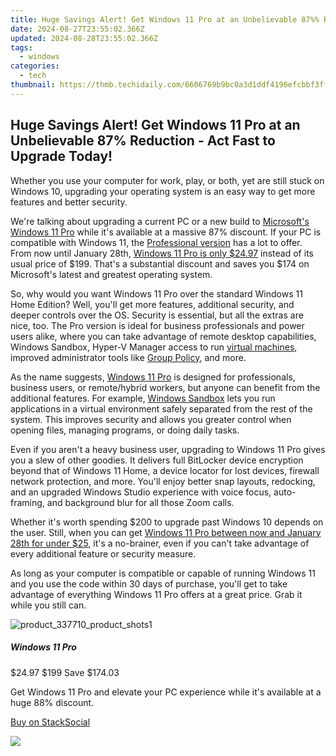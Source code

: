 ```yaml
---
title: Huge Savings Alert! Get Windows 11 Pro at an Unbelievable 87%% Reduction - Act Fast to Upgrade Today!
date: 2024-08-27T23:55:02.366Z
updated: 2024-08-28T23:55:02.366Z
tags:
  - windows
categories:
  - tech
thumbnail: https://thmb.techidaily.com/6606769b9bc0a3d1ddf4196efcbbf3ffe5de655763795273378c61959dacb46a.jpg
---
```


## Huge Savings Alert! Get Windows 11 Pro at an Unbelievable 87% Reduction - Act Fast to Upgrade Today!

Whether you use your computer for work, play, or both, yet are still stuck on Windows 10, upgrading your operating system is an easy way to get more features and better security.

 We're talking about upgrading a current PC or a new build to [Microsoft's Windows 11 Pro](https://extra-approaches.techidaily.com/prime-methods-transforming-pin-videos-to-mp3-format-for-2024/) while it's available at a massive 87% discount. If your PC is compatible with Windows 11, the [Professional version](https://some-skills.techidaily.com/updated-unveiling-the-pathway-to-high-quality-images-on-deal/) has a lot to offer. From now until January 28th, [Windows 11 Pro is only $24.97](https://extra-approaches.techidaily.com/prime-methods-transforming-pin-videos-to-mp3-format-for-2024/) instead of its usual price of $199\. That's a substantial discount and saves you $174 on Microsoft's latest and greatest operating system.

 So, why would you want Windows 11 Pro over the standard Windows 11 Home Edition? Well, you'll get more features, additional security, and deeper controls over the OS. Security is essential, but all the extras are nice, too. The Pro version is ideal for business professionals and power users alike, where you can take advantage of remote desktop capabilities, Windows Sandbox, Hyper-V Manager access to run [virtual machines](https://android-transfer.techidaily.com/in-2024-2-ways-to-transfer-text-messages-from-realme-11-proplus-to-iphone-1514131211x8-drfone-by-drfone-transfer-from-android-transfer-from-android/), improved administrator tools like [Group Policy](https://youtube-data.techidaily.com/approved-first-steps-in-the-youtubian-economy-building-a-brand-boosting-bank-balance/), and more.

 As the name suggests, [Windows 11 Pro](https://extra-approaches.techidaily.com/prime-methods-transforming-pin-videos-to-mp3-format-for-2024/) is designed for professionals, business users, or remote/hybrid workers, but anyone can benefit from the additional features. For example, [Windows Sandbox](https://some-approaches.techidaily.com/2024-approved-the-secret-to-imovies-edge-cropping/) lets you run applications in a virtual environment safely separated from the rest of the system. This improves security and allows you greater control when opening files, managing programs, or doing daily tasks.

 Even if you aren't a heavy business user, upgrading to Windows 11 Pro gives you a slew of other goodies. It delivers full BitLocker device encryption beyond that of Windows 11 Home, a device locator for lost devices, firewall network protection, and more. You'll enjoy better snap layouts, redocking, and an upgraded Windows Studio experience with voice focus, auto-framing, and background blur for all those Zoom calls.

 Whether it's worth spending $200 to upgrade past Windows 10 depends on the user. Still, when you can get [Windows 11 Pro between now and January 28th for under $25](https://extra-approaches.techidaily.com/prime-methods-transforming-pin-videos-to-mp3-format-for-2024/), it's a no-brainer, even if you can't take advantage of every additional feature or security measure.

 As long as your computer is compatible or capable of running Windows 11 and you use the code within 30 days of purchase, you'll get to take advantage of everything Windows 11 Pro offers at a great price. Grab it while you still can.

![product_337710_product_shots1](https://static1.howtogeekimages.com/wordpress/wp-content/uploads/2023/08/product_337710_product_shots1.jpg) 

#####  Windows 11 Pro

$24.97 $199 Save $174.03 

Get Windows 11 Pro and elevate your PC experience while it's available at a huge 88% discount. 

[Buy on StackSocial](https://extra-approaches.techidaily.com/prime-methods-transforming-pin-videos-to-mp3-format-for-2024/)

<ins class="adsbygoogle"
     style="display:block"
     data-ad-format="autorelaxed"
     data-ad-client="ca-pub-7571918770474297"
     data-ad-slot="1223367746"></ins>



<ins class="adsbygoogle"
     style="display:block"
     data-ad-client="ca-pub-7571918770474297"
     data-ad-slot="8358498916"
     data-ad-format="auto"
     data-full-width-responsive="true"></ins>



<!-- affiliate ads begin -->
<a href="https://secure.2checkout.com/order/checkout.php?PRODS=4940317&QTY=1&AFFILIATE=108875&CART=1"><img src="https://secure.avangate.com/images/merchant/333ac5d90817d69113471fbb6e531bee/sps-partnership-728x90eng.png" border="0"></a>
<!-- affiliate ads end -->